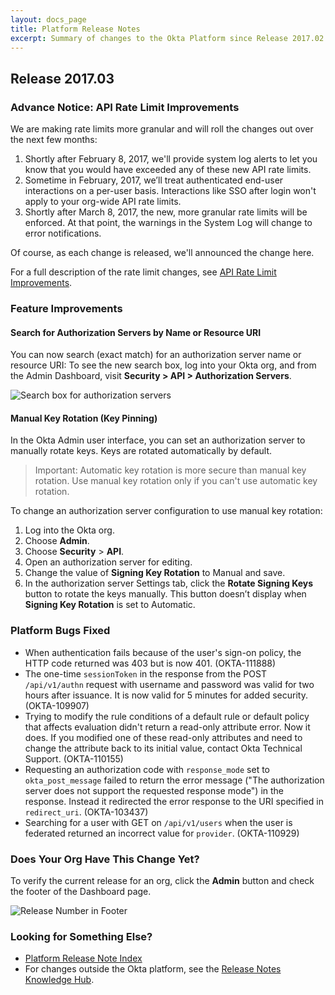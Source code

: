 ```yaml
---
layout: docs_page
title: Platform Release Notes
excerpt: Summary of changes to the Okta Platform since Release 2017.02
---
```


## Release 2017.03

### Advance Notice: API Rate Limit Improvements

We are making rate limits more granular and will roll the changes out over the next few months:

1. Shortly after February 8, 2017, we'll provide system log alerts to let you know that you would have exceeded any of these new API rate limits. 
2. Sometime in February, 2017, we’ll treat authenticated end-user interactions on a per-user basis. Interactions like SSO after login won't apply to your org-wide API rate limits.
3. Shortly after March 8, 2017, the new, more granular rate limits will be enforced. At that point, the warnings in the System Log will change to error notifications.

Of course, as each change is released, we'll announced the change here.

For a full description of the rate limit changes, see [API Rate Limit Improvements](https://support.okta.com/help/articles/Knowledge_Article/API-Rate-Limit-Improvements).<!-- OKTA-110472 -->

### Feature Improvements

#### Search for Authorization Servers by Name or Resource URI

You can now search (exact match) for an authorization server name or resource URI:
To see the new search box, log into your Okta org, and from the Admin Dashboard, visit **Security > API > Authorization Servers**.
<!-- OKTA-97833 -->

![Search box for authorization servers](/assets/img/release_notes/rn-search-as.png)

#### Manual Key Rotation (Key Pinning)

In the Okta Admin user interface, you can set an authorization server to manually rotate keys.
Keys are rotated automatically by default. 

>Important: Automatic key rotation is more secure than manual key rotation. Use manual key rotation only if you can't use automatic key rotation.

To change an authorization server configuration to use manual key rotation:
 
1. Log into the Okta org.
2. Choose **Admin**.
3. Choose **Security** > **API**.
4. Open an authorization server for editing.
5. Change the value of **Signing Key Rotation** to Manual and save.
6. In the authorization server Settings tab, click the **Rotate Signing Keys** button to rotate the keys manually. This button doesn’t display when **Signing Key Rotation** is set to Automatic.
<!-- OKTA-110682 -->

### Platform Bugs Fixed

* When authentication fails because of the user's sign-on policy, the HTTP code returned was 403
but is now 401. (OKTA-111888)
* The one-time `sessionToken` in the response from the POST `/api/v1/authn` request with username
and password was valid for two hours after issuance. It is now valid for 5 minutes for added security. (OKTA-109907)
* Trying to modify the rule conditions of a default rule or default policy that affects
evaluation didn't return a read-only attribute error. Now it does.
If you modified one of these read-only attributes and need to change the attribute back to its initial value,
contact Okta Technical Support. (OKTA-110155)
* Requesting an authorization code with `response_mode` set to `okta_post_message` failed to return
the error message ("The authorization server does not support the requested response mode") in the
response. Instead it redirected the error response to the URI specified in `redirect_uri`. (OKTA-103437)
* Searching for a user with GET on `/api/v1/users` when the user is federated returned an incorrect
value for `provider`. (OKTA-110929)

### Does Your Org Have This Change Yet?

To verify the current release for an org, click the **Admin** button and check the footer of the Dashboard page.

![Release Number in Footer](/assets/img/release_notes/version_footer.png)

### Looking for Something Else?

* [Platform Release Note Index](platform-release-notes2016-index.html)
* For changes outside the Okta platform, see the [Release Notes Knowledge Hub](http://support.okta.com/help/articles/Knowledge_Article/Release-Notes-Knowledge-Hub).

